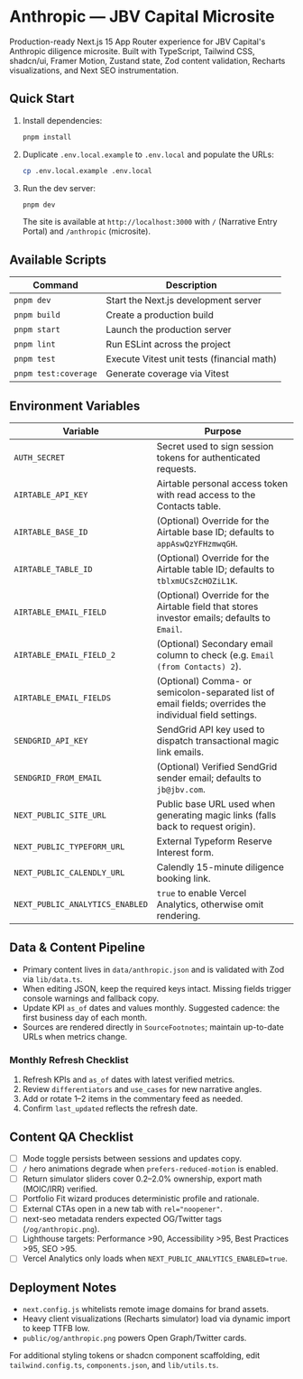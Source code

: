 # Anthropic — JBV Capital Microsite

Production-ready Next.js 15 App Router experience for JBV Capital's Anthropic diligence microsite. Built with TypeScript, Tailwind CSS, shadcn/ui, Framer Motion, Zustand state, Zod content validation, Recharts visualizations, and Next SEO instrumentation.

## Quick Start

1. Install dependencies:
   ```bash
   pnpm install
   ```
2. Duplicate `.env.local.example` to `.env.local` and populate the URLs:
   ```bash
   cp .env.local.example .env.local
   ```
3. Run the dev server:
   ```bash
   pnpm dev
   ```
   The site is available at `http://localhost:3000` with `/` (Narrative Entry Portal) and `/anthropic` (microsite).

## Available Scripts

| Command           | Description                                  |
| ----------------- | --------------------------------------------- |
| `pnpm dev`        | Start the Next.js development server         |
| `pnpm build`      | Create a production build                    |
| `pnpm start`      | Launch the production server                 |
| `pnpm lint`       | Run ESLint across the project                |
| `pnpm test`       | Execute Vitest unit tests (financial math)   |
| `pnpm test:coverage` | Generate coverage via Vitest             |

## Environment Variables

| Variable | Purpose |
| --- | --- |
| `AUTH_SECRET` | Secret used to sign session tokens for authenticated requests. |
| `AIRTABLE_API_KEY` | Airtable personal access token with read access to the Contacts table. |
| `AIRTABLE_BASE_ID` | (Optional) Override for the Airtable base ID; defaults to `appAswQzYFHzmwqGH`. |
| `AIRTABLE_TABLE_ID` | (Optional) Override for the Airtable table ID; defaults to `tblxmUCsZcHOZiL1K`. |
| `AIRTABLE_EMAIL_FIELD` | (Optional) Override for the Airtable field that stores investor emails; defaults to `Email`. |
| `AIRTABLE_EMAIL_FIELD_2` | (Optional) Secondary email column to check (e.g. `Email (from Contacts) 2`). |
| `AIRTABLE_EMAIL_FIELDS` | (Optional) Comma- or semicolon-separated list of email fields; overrides the individual field settings. |
| `SENDGRID_API_KEY` | SendGrid API key used to dispatch transactional magic link emails. |
| `SENDGRID_FROM_EMAIL` | (Optional) Verified SendGrid sender email; defaults to `jb@jbv.com`. |
| `NEXT_PUBLIC_SITE_URL` | Public base URL used when generating magic links (falls back to request origin). |
| `NEXT_PUBLIC_TYPEFORM_URL` | External Typeform Reserve Interest form. |
| `NEXT_PUBLIC_CALENDLY_URL` | Calendly 15-minute diligence booking link. |
| `NEXT_PUBLIC_ANALYTICS_ENABLED` | `true` to enable Vercel Analytics, otherwise omit rendering. |

## Data & Content Pipeline

- Primary content lives in `data/anthropic.json` and is validated with Zod via `lib/data.ts`.
- When editing JSON, keep the required keys intact. Missing fields trigger console warnings and fallback copy.
- Update KPI `as_of` dates and values monthly. Suggested cadence: the first business day of each month.
- Sources are rendered directly in `SourceFootnotes`; maintain up-to-date URLs when metrics change.

### Monthly Refresh Checklist

1. Refresh KPIs and `as_of` dates with latest verified metrics.
2. Review `differentiators` and `use_cases` for new narrative angles.
3. Add or rotate 1–2 items in the commentary feed as needed.
4. Confirm `last_updated` reflects the refresh date.

## Content QA Checklist

- [ ] Mode toggle persists between sessions and updates copy.
- [ ] `/` hero animations degrade when `prefers-reduced-motion` is enabled.
- [ ] Return simulator sliders cover 0.2–2.0% ownership, export math (MOIC/IRR) verified.
- [ ] Portfolio Fit wizard produces deterministic profile and rationale.
- [ ] External CTAs open in a new tab with `rel="noopener"`.
- [ ] next-seo metadata renders expected OG/Twitter tags (`/og/anthropic.png`).
- [ ] Lighthouse targets: Performance >90, Accessibility >95, Best Practices >95, SEO >95.
- [ ] Vercel Analytics only loads when `NEXT_PUBLIC_ANALYTICS_ENABLED=true`.

## Deployment Notes

- `next.config.js` whitelists remote image domains for brand assets.
- Heavy client visualizations (Recharts simulator) load via dynamic import to keep TTFB low.
- `public/og/anthropic.png` powers Open Graph/Twitter cards.

For additional styling tokens or shadcn component scaffolding, edit `tailwind.config.ts`, `components.json`, and `lib/utils.ts`.

